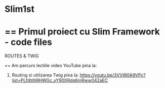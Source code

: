 # Slim1st

==
Primul proiect cu Slim Framework - code files
==

ROUTES & TWIG

==
Am parcurs lectiile video YouTube pina la:
  1. Routing si utilizarea Twig pina la: https://youtu.be/3VVtR0A9VPc?list=PLfdtiltiRHWGc_yY90XRdq6mRww042aEC
 

